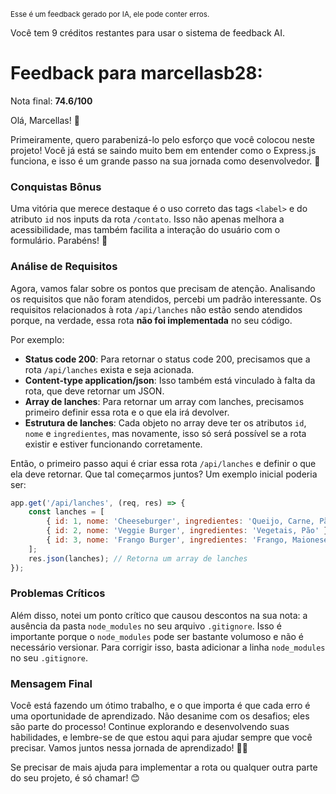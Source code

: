 <sup>Esse é um feedback gerado por IA, ele pode conter erros.</sup>

Você tem 9 créditos restantes para usar o sistema de feedback AI.

# Feedback para marcellasb28:

Nota final: **74.6/100**

Olá, Marcellas! 🚀

Primeiramente, quero parabenizá-lo pelo esforço que você colocou neste projeto! Você já está se saindo muito bem em entender como o Express.js funciona, e isso é um grande passo na sua jornada como desenvolvedor. 🎉

### Conquistas Bônus
Uma vitória que merece destaque é o uso correto das tags `<label>` e do atributo `id` nos inputs da rota `/contato`. Isso não apenas melhora a acessibilidade, mas também facilita a interação do usuário com o formulário. Parabéns! 👏

### Análise de Requisitos
Agora, vamos falar sobre os pontos que precisam de atenção. Analisando os requisitos que não foram atendidos, percebi um padrão interessante. Os requisitos relacionados à rota `/api/lanches` não estão sendo atendidos porque, na verdade, essa rota **não foi implementada** no seu código. 

Por exemplo:

- **Status code 200**: Para retornar o status code 200, precisamos que a rota `/api/lanches` exista e seja acionada.
- **Content-type application/json**: Isso também está vinculado à falta da rota, que deve retornar um JSON.
- **Array de lanches**: Para retornar um array com lanches, precisamos primeiro definir essa rota e o que ela irá devolver.
- **Estrutura de lanches**: Cada objeto no array deve ter os atributos `id`, `nome` e `ingredientes`, mas novamente, isso só será possível se a rota existir e estiver funcionando corretamente.

Então, o primeiro passo aqui é criar essa rota `/api/lanches` e definir o que ela deve retornar. Que tal começarmos juntos? Um exemplo inicial poderia ser:

```javascript
app.get('/api/lanches', (req, res) => {
    const lanches = [
        { id: 1, nome: 'Cheeseburger', ingredientes: 'Queijo, Carne, Pão' },
        { id: 2, nome: 'Veggie Burger', ingredientes: 'Vegetais, Pão' },
        { id: 3, nome: 'Frango Burger', ingredientes: 'Frango, Maionese, Pão' }
    ];
    res.json(lanches); // Retorna um array de lanches
});
```

### Problemas Críticos
Além disso, notei um ponto crítico que causou descontos na sua nota: a ausência da pasta `node_modules` no seu arquivo `.gitignore`. Isso é importante porque o `node_modules` pode ser bastante volumoso e não é necessário versionar. Para corrigir isso, basta adicionar a linha `node_modules` no seu `.gitignore`. 

### Mensagem Final
Você está fazendo um ótimo trabalho, e o que importa é que cada erro é uma oportunidade de aprendizado. Não desanime com os desafios; eles são parte do processo! Continue explorando e desenvolvendo suas habilidades, e lembre-se de que estou aqui para ajudar sempre que você precisar. Vamos juntos nessa jornada de aprendizado! 💪🚀

Se precisar de mais ajuda para implementar a rota ou qualquer outra parte do seu projeto, é só chamar! 😊